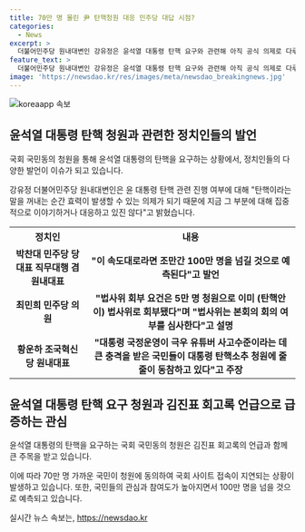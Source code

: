 ```yaml
---
title: 70만 명 몰린 尹 탄핵청원 대응 민주당 대답 시점?
categories:
  - News
excerpt: >
  더불어민주당 원내대변인 강유정은 윤석열 대통령 탄핵 요구와 관련해 아직 공식 의제로 다루고 있진 않다고 밝혔다. 국회 국민동의 청원은 100만 명을 넘을 것으로 예측되며, 윤 대통령 탄핵 관련 회부 요건은 이미 충족됐다. 국민들은 김진표 회고록에서 나온 윤 대통령의 발언과 외압, 부정행위 등에 분노를 표현하고 있다. 관련하여 정치인들은 SNS를 통해 탄핵 요구를 공개적으로 주장하고 있으며, 국회 사이트는 청원 동의로 지연되고 있는 상황이다.
feature_text: >
  더불어민주당 원내대변인 강유정은 윤석열 대통령 탄핵 요구와 관련해 아직 공식 의제로 다루고 있진 않다고 밝혔다. 국회 국민동의 청원은 100만 명을 넘을 것으로 예측되며, 윤 대통령 탄핵 관련 회부 요건은 이미 충족됐다. 국민들은 김진표 회고록에서 나온 윤 대통령의 발언과 외압, 부정행위 등에 분노를 표현하고 있다. 관련하여 정치인들은 SNS를 통해 탄핵 요구를 공개적으로 주장하고 있으며, 국회 사이트는 청원 동의로 지연되고 있는 상황이다.
image: 'https://newsdao.kr/res/images/meta/newsdao_breakingnews.jpg'
---
```


<p><img src="https://newsdao.kr/res/images/meta/newsdao_breakingnews.jpg" alt="koreaapp 속보" /></p>

<h2 data-ke-size="size26">윤석열 대통령 탄핵 청원과 관련한 정치인들의 발언</h2>

<p>국회 국민동의 청원을 통해 윤석열 대통령의 탄핵을 요구하는 상황에서, 정치인들의 다양한 발언이 이슈가 되고 있습니다.</p>

<p data-ke-size="size16">강유정 더불어민주당 원내대변인은 윤 대통령 탄핵 관련 진행 여부에 대해 "탄핵이라는 말을 꺼내는 순간 효력이 발생할 수 있는 의제가 되기 때문에 지금 그 부분에 대해 집중적으로 이야기하거나 대응하고 있진 않다"고 밝혔습니다.</p>

<table>
  <tr>
    <th>정치인</th>
    <th>내용</th>
  </tr>
  <tr>
    <td style="text-align: center; height: 17px;"><b>박찬대 민주당 당대표 직무대행 겸 원내대표</b></td>
    <td style="text-align: center; height: 17px;"><b>"이 속도대로라면 조만간 100만 명을 넘길 것으로 예측된다"고 발언</b></td>
  </tr>
  <tr>
    <td style="text-align: center; height: 17px;"><b>최민희 민주당 의원</b></td>
    <td style="text-align: center; height: 17px;"><b>"법사위 회부 요건은 5만 명 청원으로 이미 (탄핵안이) 법사위로 회부됐다"며 "법사위는 본회의 회의 여부를 심사한다"고 설명</b></td>
  </tr>
  <tr>
    <td style="text-align: center; height: 17px;"><b>황운하 조국혁신당 원내대표</b></td>
    <td style="text-align: center; height: 17px;"><b>"대통령 국정운영이 극우 유튜버 사고수준이라는 데 큰 충격을 받은 국민들이 대통령 탄핵소추 청원에 줄줄이 동참하고 있다"고 주장</b></td>
  </tr>
</table>

<h2 data-ke-size="size26">윤석열 대통령 탄핵 요구 청원과 김진표 회고록 언급으로 급증하는 관심</h2>

<p>윤석열 대통령의 탄핵을 요구하는 국회 국민동의 청원은 김진표 회고록의 언급과 함께 큰 주목을 받고 있습니다.</p>

<p data-ke-size="size16">이에 따라 70만 명 가까운 국민이 청원에 동의하여 국회 사이트 접속이 지연되는 상황이 발생하고 있습니다. 또한, 국민들의 관심과 참여도가 높아지면서 100만 명을 넘을 것으로 예측되고 있습니다.</p>
실시간 뉴스 속보는, <a href="https://newsdao.kr" rel="dofollow">https://newsdao.kr</a>


